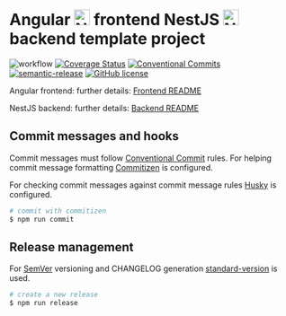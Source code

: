 # Angular <a href="https://www.angular.io" target="blank"><img src="https://raw.githubusercontent.com/angular/angular/master/aio/src/assets/images/logos/angular/angular.png" height="28" alt="Nest Logo" /></a> frontend NestJS <a href="http://nestjs.com/" target="blank"><img src="https://nestjs.com/img/logo_text.svg" height="28" alt="Nest Logo" /></a> backend template project

![workflow](https://github.com/adrian-mezei/angular-nest-template/actions/workflows/workflow.yml/badge.svg)
[![Coverage Status](https://coveralls.io/repos/github/adrian-mezei/angular-nest-template/badge.svg?branch=master)](https://coveralls.io/github/adrian-mezei/angular-nest-template?branch=master)
[![Conventional Commits](https://img.shields.io/badge/Conventional%20Commits-1.0.0-yellow.svg)](https://conventionalcommits.org)
[![semantic-release](https://img.shields.io/badge/%20%20%F0%9F%93%A6%F0%9F%9A%80-semantic--release-e10079.svg)](https://github.com/semantic-release/semantic-release)
[![GitHub license](https://img.shields.io/github/license/adrian-mezei/angular-nest-template)](https://github.com/adrian-mezei/angular-nest-template/blob/master/LICENSE)


Angular frontend: further details: [Frontend README](frontend/README.md)

NestJS backend: further details: [Backend README](backend/README.md)

## Commit messages and hooks

Commit messages must follow [Conventional Commit](https://www.conventionalcommits.org/) rules. For helping commit message formatting [Commitizen](https://github.com/commitizen/cz-cli) is configured.

For checking commit messages against commit message rules [Husky](https://github.com/typicode/husky#readme) is configured.

```bash
# commit with commitizen
$ npm run commit
```

## Release management

For [SemVer](https://semver.org/) versioning and CHANGELOG generation [standard-version](https://github.com/conventional-changelog/standard-version#readme) is used.

```bash
# create a new release
$ npm run release
```
